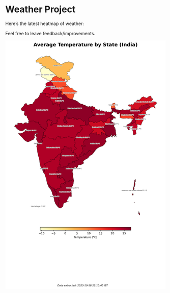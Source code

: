 # Weather Project

Here’s the latest heatmap of weather:

Feel free to leave feedback/improvements.

![India Heatmap](docs/assets/india_heatmap.png?v=F3C30A)
